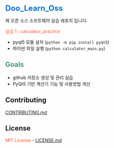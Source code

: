<span style="color: #0074d9; font-size: 24px; font-weight: bold;">Doo_Learn_Oss</span>

제 오픈 소스 소프트웨어 실습 레포지 입니다.

<span style="color: #ff5733;">실습 1 : calculator_practice</span>
* pyqt5 모듈 설치 (`python -m pip install pyqt5`)
* 파이썬 파일 실행 (`python calculator_main.py`)

## <span style="color: #3d9970;">Goals</span>

* github 저장소 생성 및 관리 실습
* PyQt5 기반 계산기 기능 및 사용방법 개선

## Contributing

[CONTRIBUTING.md](https://github.com/DooDooLee/Doo_Learn_Oss/blob/main/CONTRIBUTING.md)

## License

<span style="color: #ff5733;">MIT License</span> - [LICENSE.md](LICENSE.md)
